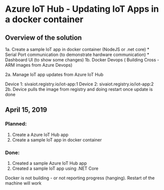# Azure IoT Hub - Updating IoT Apps in a docker container

## Overview of the solution

1a. Create a sample IoT app in docker container (NodeJS or .net core)
    * Serial Port communication (to demonstrate hardware communication)
    * Dashboard UI (to show some changes)
1b. Docker Devops ( Building Cross - ARM images from Azure Devops)

2a. Manage IoT app updates from Azure IoT Hub

Device 1: sivaiot.registry.io/iot-app:1
Device 2: sivaiot.registry.io/iot-app:2
2b. Device pulls the image from registry and doing restart once update is done

## April 15, 2019
### Planned:
1. Create a Azure IoT Hub app
2. Create a sample IoT app in docker container

### Done:
1. Created a sample Azure IoT Hub app
2. Created a sample IoT app using .NET Core

Docker is not building - or not reporting progress (hanging). Restart of the machine will work

